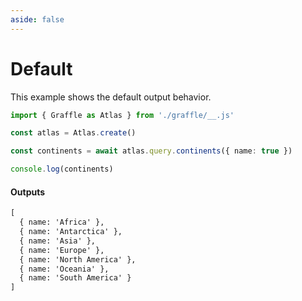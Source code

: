 ```yaml
---
aside: false
---
```


# Default

This example shows the default output behavior.

<!-- dprint-ignore-start -->
```ts twoslash
import { Graffle as Atlas } from './graffle/__.js'

const atlas = Atlas.create()

const continents = await atlas.query.continents({ name: true })

console.log(continents)
```
<!-- dprint-ignore-end -->

#### Outputs

<!-- dprint-ignore-start -->
```txt
[
  { name: 'Africa' },
  { name: 'Antarctica' },
  { name: 'Asia' },
  { name: 'Europe' },
  { name: 'North America' },
  { name: 'Oceania' },
  { name: 'South America' }
]
```
<!-- dprint-ignore-end -->
